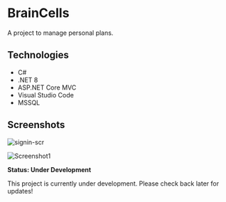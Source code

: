 # BrainCells

A project to manage personal plans.


## Technologies 

  - C#
  - .NET 8
  - ASP.NET Core MVC 
  - Visual Studio Code
  - MSSQL


## Screenshots

![signin-scr](https://github.com/user-attachments/assets/45eb66bc-736b-4d00-a343-f51a0009d2d4)

![Screenshot1](https://github.com/user-attachments/assets/06c26b80-9159-4fbc-abf6-c81fbc20d3b5)

**Status: Under Development**

This project is currently under development. Please check back later for updates!
